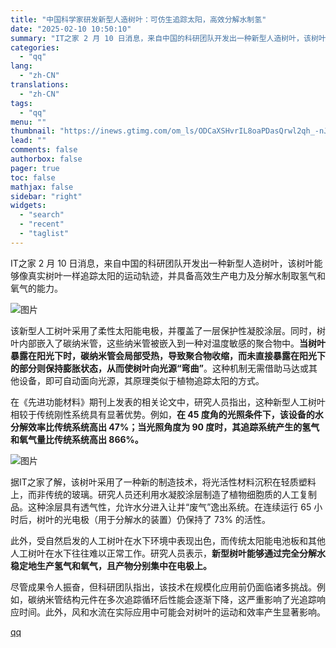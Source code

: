 ```yaml
---
title: "中国科学家研发新型人造树叶：可仿生追踪太阳，高效分解水制氢"
date: "2025-02-10 10:50:10"
summary: "IT之家 2 月 10 日消息，来自中国的科研团队开发出一种新型人造树叶，该树叶能够像真实树叶一样追..."
categories:
  - "qq"
lang:
  - "zh-CN"
translations:
  - "zh-CN"
tags:
  - "qq"
menu: ""
thumbnail: "https://inews.gtimg.com/om_ls/ODCaXSHvrIL8oaPDasQrwl2qh_-nJCd_hbiemvXbrGa4QAA_640360/0"
lead: ""
comments: false
authorbox: false
pager: true
toc: false
mathjax: false
sidebar: "right"
widgets:
  - "search"
  - "recent"
  - "taglist"
---
```


IT之家 2 月 10 日消息，来自中国的科研团队开发出一种新型人造树叶，该树叶能够像真实树叶一样追踪太阳的运动轨迹，并具备高效生产电力及分解水制取氢气和氧气的能力。

![图片](https://inews.gtimg.com/om_bt/OZvaWiuIk-4dw5HX038uDN5Njsh_HKdIKxfEQU4MqO0FoAA/641)

该新型人工树叶采用了柔性太阳能电极，并覆盖了一层保护性凝胶涂层。同时，树叶内部嵌入了碳纳米管，这些纳米管被嵌入到一种对温度敏感的聚合物中。**当树叶暴露在阳光下时，碳纳米管会局部受热，导致聚合物收缩，而未直接暴露在阳光下的部分则保持膨胀状态，从而使树叶向光源“弯曲”**。这种机制无需借助马达或其他设备，即可自动面向光源，其原理类似于植物追踪太阳的方式。

在《先进功能材料》期刊上发表的相关论文中，研究人员指出，这种新型人工树叶相较于传统刚性系统具有显著优势。例如，**在 45 度角的光照条件下，该设备的水分解效率比传统系统高出 47%；当光照角度为 90 度时，其追踪系统产生的氢气和氧气量比传统系统高出 866%。**

![图片](https://inews.gtimg.com/om_bt/OeQ_2pC7DpWSg41awWKd8zosmixmD7TaqRJ9fpEtt2seIAA/641)

据IT之家了解，该树叶采用了一种新的制造技术，将光活性材料沉积在轻质塑料上，而非传统的玻璃。研究人员还利用水凝胶涂层制造了植物细胞质的人工复制品。这种涂层具有透气性，允许水分进入让并“废气”逸出系统。在连续运行 65 小时后，树叶的光电极（用于分解水的装置）仍保持了 73% 的活性。

此外，受自然启发的人工树叶在水下环境中表现出色，而传统太阳能电池板和其他人工树叶在水下往往难以正常工作。研究人员表示，**新型树叶能够通过完全分解水稳定地生产氢气和氧气，且产物分别集中在电极上。**

尽管成果令人振奋，但科研团队指出，该技术在规模化应用前仍面临诸多挑战。例如，碳纳米管结构元件在多次追踪循环后性能会逐渐下降，这严重影响了光追踪响应时间。此外，风和水流在实际应用中可能会对树叶的运动和效率产生显著影响。

[qq](https://new.qq.com/rain/a/20250210A02N4Q00)

